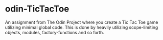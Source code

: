 # odin-TicTacToe
An assignment from The Odin Project where you create a Tic Tac Toe game utilizing minimal global code. This is done by heavily utilizing scope-limiting objects, modules, factory-functions and so forth.
